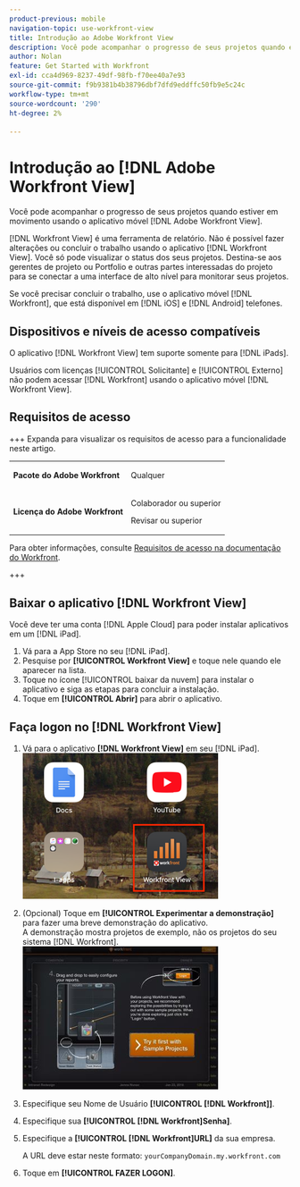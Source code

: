 ```yaml
---
product-previous: mobile
navigation-topic: use-workfront-view
title: Introdução ao Adobe Workfront View
description: Você pode acompanhar o progresso de seus projetos quando estiver em movimento usando o  [!DNL Adobe Workfront] Exibir aplicativo móvel.
author: Nolan
feature: Get Started with Workfront
exl-id: cca4d969-8237-49df-98fb-f70ee40a7e93
source-git-commit: f9b9381b4b38796dbf7dfd9eddffc50fb9e5c24c
workflow-type: tm+mt
source-wordcount: '290'
ht-degree: 2%

---
```


# Introdução ao [!DNL Adobe Workfront View]

Você pode acompanhar o progresso de seus projetos quando estiver em movimento usando o aplicativo móvel [!DNL Adobe Workfront View].

[!DNL Workfront View] é uma ferramenta de relatório. Não é possível fazer alterações ou concluir o trabalho usando o aplicativo [!DNL Workfront View]. Você só pode visualizar o status dos seus projetos. Destina-se aos gerentes de projeto ou Portfolio e outras partes interessadas do projeto para se conectar a uma interface de alto nível para monitorar seus projetos.

Se você precisar concluir o trabalho, use o aplicativo móvel [!DNL Workfront], que está disponível em [!DNL iOS] e [!DNL Android] telefones.

## Dispositivos e níveis de acesso compatíveis

O aplicativo [!DNL Workfront View] tem suporte somente para [!DNL iPads].

Usuários com licenças [!UICONTROL Solicitante] e [!UICONTROL Externo] não podem acessar [!DNL Workfront] usando o aplicativo móvel [!DNL Workfront View].

## Requisitos de acesso

+++ Expanda para visualizar os requisitos de acesso para a funcionalidade neste artigo.

<table style="table-layout:auto"> 
 <col> 
 </col> 
 <col> 
 </col> 
 <tbody> 
  <tr> 
   <td role="rowheader"><strong>Pacote do Adobe Workfront</strong></td> 
   <td> <p>Qualquer</p> </td> 
  </tr> 
  <tr> 
   <td role="rowheader"><strong>Licença do Adobe Workfront</strong></td> 
   <td> 
   <p>Colaborador ou superior</p>
   <p>Revisar ou superior</p> </td> 
  </tr> 
 </tbody> 
</table>

Para obter informações, consulte [Requisitos de acesso na documentação do Workfront](/help/quicksilver/administration-and-setup/add-users/access-levels-and-object-permissions/access-level-requirements-in-documentation.md).

+++

## Baixar o aplicativo [!DNL Workfront View]

Você deve ter uma conta [!DNL Apple Cloud] para poder instalar aplicativos em um [!DNL iPad].

1. Vá para a App Store no seu [!DNL iPad].
1. Pesquise por **[!UICONTROL Workfront View]** e toque nele quando ele aparecer na lista.
1. Toque no ícone [!UICONTROL baixar da nuvem] para instalar o aplicativo e siga as etapas para concluir a instalação.
1. Toque em **[!UICONTROL Abrir]** para abrir o aplicativo.

## Faça logon no [!DNL Workfront View]

1. Vá para o aplicativo **[!DNL Workfront View]** em seu [!DNL iPad].\
   ![workfront_view_app_Adobe.png](assets/workfront-view-app-adobe-350x261.png)

1. (Opcional) Toque em **[!UICONTROL Experimentar a demonstração]** para fazer uma breve demonstração do aplicativo.\
   A demonstração mostra projetos de exemplo, não os projetos do seu sistema [!DNL Workfront].\
   ![[!DNL workfront_view_demo].jpg](assets/workfront-view-demo-350x256.jpg)

1. Especifique seu Nome de Usuário **[!UICONTROL [!DNL Workfront]]**.
1. Especifique sua **[!UICONTROL [!DNL Workfront]Senha]**.
1. Especifique a **[!UICONTROL [!DNL Workfront]URL]** da sua empresa.

   A URL deve estar neste formato: `yourCompanyDomain.my.workfront.com`

1. Toque em **[!UICONTROL FAZER LOGON]**.
